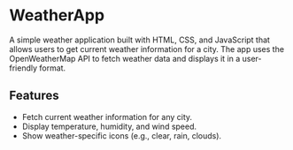 # WeatherApp

A simple weather application built with HTML, CSS, and JavaScript that allows users to get current weather information for a city. The app uses the OpenWeatherMap API to fetch weather data and displays it in a user-friendly format.

## Features

- Fetch current weather information for any city.
- Display temperature, humidity, and wind speed.
- Show weather-specific icons (e.g., clear, rain, clouds).

